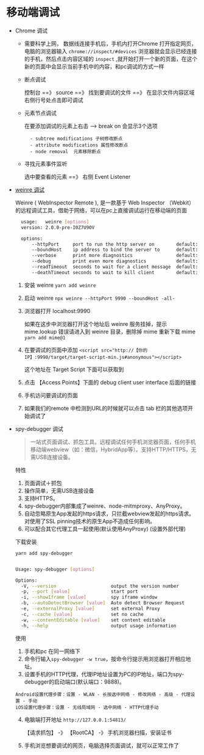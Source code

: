 # 移动端调试

- Chrome 调试

  - 需要科学上网， 数据线连接手机后，手机内打开Chrome 打开指定网页，电脑的浏览器输入 ``` chrome://inspect/#devices ``` 浏览器就会显示已经连接的手机，然后点击内容区域的 `inspect` ,就开始打开一个新的页面，在这个新的页面中会显示当前手机中的内容，和pc调试的方式一样

  - 断点调试

      控制台 ==》 source ==》 找到要调试的文件 ==》 在显示文件内容区域右侧行号处点击即可调试
  
  - 元素节点调试

      在要添加调试的元素上右击 --> break on 会显示3个选项

          - subtree modifications 子树修改断点
          - attribute modifications 属性修改断点
          - node removal  元素移除断点

  - 寻找元素事件监听

      选中要查看的元素 ==》 右侧 Event Listener 

- [weinre 调试](http://people.apache.org/~pmuellr/weinre/)

  Weinre ( WebInspector Remote ), 是一款基于 Web Inspector （Webkit）的远程调试工具，借助于网络，可以在pc上直接调试运行在移动端的页面

  ```bash
    usage:   weinre [options]
    version: 2.0.0-pre-I0Z7U9OV

    options:
        --httpPort     port to run the http server on        default: 8080
        --boundHost    ip address to bind the server to      default: localhost   [hostname | Ip | -all-]
        --verbose      print more diagnostics                default: false  
        --debug        print even more diagnostics           default: false
        --readTimeout  seconds to wait for a client message  default: 5
        --deathTimeout seconds to wait to kill client        default: 3*readTimeout

  ```

  1. 安装 weinre ``` yarn add weinre ```

  2. 启动 weinre  ``` npx weinre --httpPort 9990 --boundHost -all- ```

  3. 浏览器打开 localhost:9990

      如果在这步中浏览器打开这个地址后 weinre 服务挂掉，提示 mime.lookup 错误请进入到 weinre 目录，删除掉 mime 重新下载 mime ``` yarn add mime@1 ```

  4. 在要调试的页面中添加 ``` <script src="http://【你的IP】:9990/target/target-script-min.js#anonymous"></script> ```

      这个地址在 Target Script 下面可以获取到

  5. 点击 【Access Points】下面的 debug client user interface 后面的链接

  6. 手机访问要调试的页面

  7. 如果我们的remote 中检测到URL的时候就可以点击 tab 栏的其他选项开始调试了

- spy-debugger 调试

  > 一站式页面调试、抓包工具。远程调试任何手机浏览器页面，任何手机移动端webview（如：微信，HybridApp等）。支持HTTP/HTTPS，无需USB连接设备。

  特性
  1. 页面调试＋抓包
  2. 操作简单，无需USB连接设备
  3. 支持HTTPS。
  4. spy-debugger内部集成了weinre、node-mitmproxy、AnyProxy。
  5. 自动忽略原生App发起的https请求，只拦截webview发起的https请求。对使用了SSL pinning技术的原生App不造成任何影响。
  6. 可以配合其它代理工具一起使用(默认使用AnyProxy) (设置外部代理)

  下载安装

  ``` yarn add spy-debugger ```

  ```bash

  Usage: spy-debugger [options]

  Options:
    -V, --version                    output the version number
    -p, --port [value]               start port
    -i, --showIframe [value]         spy iframe window
    -b, --autoDetectBrowser [value]  Auto detect Browser Request
    -e, --externalProxy [value]      set external Proxy
    -c, --cache [value]              set no cache
    -w, --contentEditable [value]    set content editable
    -h, --help                       output usage information

  ```

  使用 

  1. 手机和pc 在同一网络下
  2. 命令行输入```spy-debugger -w true```，按命令行提示用浏览器打开相应地址。
  3. 设置手机的HTTP代理，代理IP地址设置为PC的IP地址，端口为spy-debugger的启动端口(默认端口：9888)。

  ```
  Android设置代理步骤：设置 - WLAN - 长按选中网络 - 修改网络 - 高级 - 代理设置 - 手动
  iOS设置代理步骤：设置 - 无线局域网 - 选中网络 - HTTP代理手动

  ```
  4. 电脑端打开地址  ``` http://127.0.0.1:54813/ ```

     【请求抓包】 -》 【RootCA】 -》 手机浏览器扫描，安装证书

  5. 手机浏览想要调试的网页，电脑选择页面调试，就可以正常工作了


